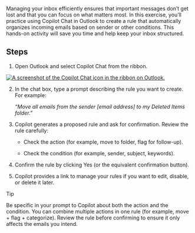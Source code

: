 Managing your inbox efficiently ensures that important messages don’t get lost and that you can focus on what matters most. In this exercise, you’ll practice using Copilot Chat in Outlook to create a rule that automatically organizes incoming emails based on sender or other conditions. This hands-on activity will save you time and help keep your inbox structured.

## Steps

1. Open Outlook and select Copilot Chat from the ribbon.

[![A screenshot of the Copilot Chat icon in the ribbon on Outlook.](media/Copilot-button-inline.png)](media/Copilot-button-expanded.png")

2. In the chat box, type a prompt describing the rule you want to create. For example:

   *“Move all emails from the sender [email address] to my Deleted Items folder.”*

3. Copilot generates a proposed rule and ask for confirmation. Review the rule carefully:

   - Check the action (for example, move to folder, flag for follow-up).

   - Check the condition (for example, sender, subject, keywords).

4. Confirm the rule by clicking Yes (or the equivalent confirmation button).

5. Copilot provides a link to manage your rules if you want to edit, disable, or delete it later.

> [!TIP]
>
> Be specific in your prompt to Copilot about both the action and the condition. You can combine multiple actions in one rule (for example, move + flag + categorize). Review the rule before confirming to ensure it only affects the emails you intend.